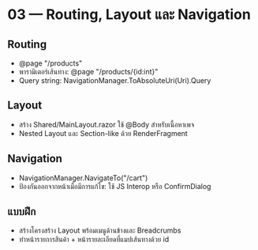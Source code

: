 # 03 — Routing, Layout และ Navigation

## Routing
- @page "/products"
- พารามิเตอร์เส้นทาง: @page "/products/{id:int}"
- Query string: NavigationManager.ToAbsoluteUri(Uri).Query

## Layout
- สร้าง Shared/MainLayout.razor ใช้ @Body สำหรับเนื้อหาเพจ
- Nested Layout และ Section-like ด้วย RenderFragment

## Navigation
- NavigationManager.NavigateTo("/cart")
- ป้องกันออกจากหน้าเมื่อมีการแก้ไข: ใช้ JS Interop หรือ ConfirmDialog

## แบบฝึก
- สร้างโครงสร้าง Layout พร้อมเมนูด้านข้างและ Breadcrumbs
- ทำหน้ารายการสินค้า + หน้ารายละเอียดที่แมปเส้นทางด้วย id
